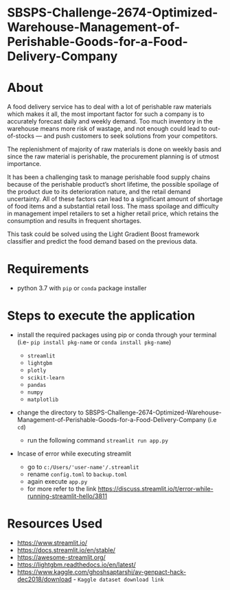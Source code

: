 ﻿# SBSPS-Challenge-2674-Optimized-Warehouse-Management-of-Perishable-Goods-for-a-Food-Delivery-Company

 
 # About

A food delivery service has to deal with a lot of perishable raw materials which makes it all, the most important factor for such a company is to accurately forecast daily and weekly demand. Too much inventory in the warehouse means more risk of wastage, and not enough could lead to out-of-stocks — and push customers to seek solutions from your competitors.

The replenishment of majority of raw materials is done on weekly basis and since the raw material is perishable, the procurement planning is of utmost importance.

It has been a challenging task to manage perishable food supply chains because of the perishable product’s short lifetime, the possible spoilage of the product due to its deterioration nature, and the retail demand uncertainty. All of these factors can lead to a significant amount of shortage of food items and a substantial retail loss. The mass spoilage and difficulty in management impel retailers to set a higher retail price, which retains the consumption and results in frequent shortages.


This task could be solved using the Light Gradient Boost framework classifier and predict the food demand based on the previous data. 
# Requirements
* python 3.7 with ```pip``` or ```conda``` package installer
# Steps to execute the application
- install the required packages using pip or conda through your terminal (i.e- ```pip install pkg-name``` or ```conda install pkg-name```)
   * ```streamlit```
   * ```lightgbm```
   * ```plotly```
   * ```scikit-learn```
   * ```pandas```
   * ```numpy```
   * ```matplotlib```
   
  
   
- change  the directory to SBSPS-Challenge-2674-Optimized-Warehouse-Management-of-Perishable-Goods-for-a-Food-Delivery-Company (i.e ```cd```)
   * run the following command ```streamlit run app.py```
- Incase of error while executing streamlit
   * go to ```c:/Users/'user-name'/.streamlit```
   * rename ```config.toml``` to ```backup.toml```
   * again execute ```app.py```
   * for more refer to the link https://discuss.streamlit.io/t/error-while-running-streamlit-hello/3811
# Resources Used
* https://www.streamlit.io/
* https://docs.streamlit.io/en/stable/
* https://awesome-streamlit.org/
* https://lightgbm.readthedocs.io/en/latest/
* https://www.kaggle.com/ghoshsaptarshi/av-genpact-hack-dec2018/download - ```Kaggle dataset download link```

